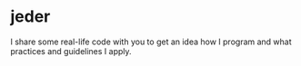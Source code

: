 # jeder
I share some real-life code with you   to get an idea how I program and what practices and  guidelines I apply.
